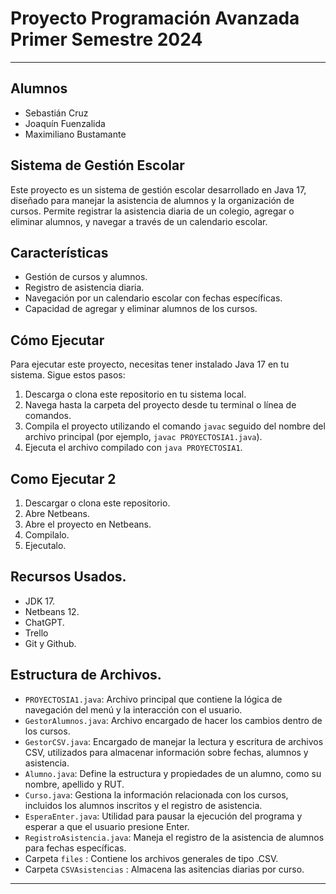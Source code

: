 # Proyecto Programación Avanzada Primer Semestre 2024
---
## Alumnos
 - Sebastián Cruz
 - Joaquín Fuenzalida
 - Maximiliano Bustamante  

## Sistema de Gestión Escolar

Este proyecto es un sistema de gestión escolar desarrollado en Java 17, diseñado para manejar la asistencia de alumnos y la organización de cursos. Permite registrar la asistencia diaria de un colegio, agregar o eliminar alumnos, y navegar a través de un calendario escolar.

## Características

- Gestión de cursos y alumnos.
- Registro de asistencia diaria.
- Navegación por un calendario escolar con fechas específicas.
- Capacidad de agregar y eliminar alumnos de los cursos.

## Cómo Ejecutar

Para ejecutar este proyecto, necesitas tener instalado Java 17 en tu sistema. Sigue estos pasos:

1. Descarga o clona este repositorio en tu sistema local.
2. Navega hasta la carpeta del proyecto desde tu terminal o línea de comandos.
3. Compila el proyecto utilizando el comando `javac` seguido del nombre del archivo principal (por ejemplo, `javac PROYECTOSIA1.java`).
4. Ejecuta el archivo compilado con `java PROYECTOSIA1`.

## Como Ejecutar 2
1. Descargar o clona este repositorio.
2. Abre Netbeans.
3. Abre el proyecto en Netbeans.
4. Compilalo.
5. Ejecutalo.

## Recursos Usados.
- JDK 17.
- Netbeans 12.
- ChatGPT.
- Trello
- Git y Github.
  

## Estructura de Archivos.

- `PROYECTOSIA1.java`: Archivo principal que contiene la lógica de navegación del menú y la interacción con el usuario.
- `GestorAlumnos.java`: Archivo encargado de hacer los cambios dentro de los cursos.
- `GestorCSV.java`: Encargado de manejar la lectura y escritura de archivos CSV, utilizados para almacenar información sobre fechas, alumnos y asistencia.
- `Alumno.java`: Define la estructura y propiedades de un alumno, como su nombre, apellido y RUT.
- `Curso.java`: Gestiona la información relacionada con los cursos, incluidos los alumnos inscritos y el registro de asistencia.
- `EsperaEnter.java`: Utilidad para pausar la ejecución del programa y esperar a que el usuario presione Enter.
- `RegistroAsistencia.java`: Maneja el registro de la asistencia de alumnos para fechas específicas.
- Carpeta `files` : Contiene los archivos generales de tipo .CSV.
- Carpeta `CSVAsistencias` : Almacena las asitencias diarias por curso.
  

---
